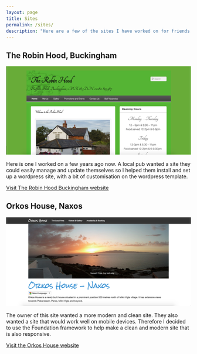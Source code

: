 ```yaml
---
layout: page
title: Sites
permalink: /sites/
description: "Here are a few of the sites I have worked on for friends and family"
---
```


## The Robin Hood, Buckingham

![The Robin Hood Buckingham](/img/the-robin-hood.png "The Robin Hood Buckingham")

Here is one I worked on a few years ago now. A local pub wanted a site they could easily manage and update themselves so I helped them install and set up a wordpress site, with a bit of customisation on the wordpress template. 

<a href="http://www.therobinhoodbuckingham.co.uk/" class="button expand">Visit The Robin Hood Buckingham website</a>

## Orkos House, Naxos

![Orkos House, Naxos](/img/orkos-house.png "Orkos House, Naxos")

The owner of this site wanted a more modern and clean site. They also wanted a site that would work well on mobile devices. Therefore I decided to use the Foundation framework to help make a clean and modern site that is also responsive. 

<a href="http://www.orkoshouse.eu" class="button expand">Visit the Orkos House website</a>
